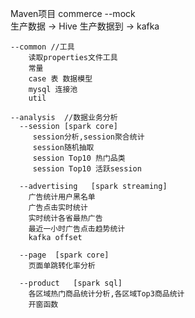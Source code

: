 

Maven项目
commerce
    --mock  
        生产数据 -> Hive
        生产数据到 -> kafka

    --common //工具
        读取properties文件工具
        常量
        case 表 数据模型
        mysql 连接池
        util

    --analysis  //数据业务分析
      --session [spark core]  
         session分析,session聚合统计
         session随机抽取
         session Top10 热门品类
         session Top10 活跃session

      --advertising   [spark streaming]
        广告统计用户黑名单
        广告点击实时统计
        实时统计各省最热广告
        最近一小时广告点击趋势统计
        kafka offset

      --page  [spark core]
        页面单跳转化率分析

      --product   [spark sql]
        各区域热门商品统计分析,各区域Top3商品统计
        开窗函数